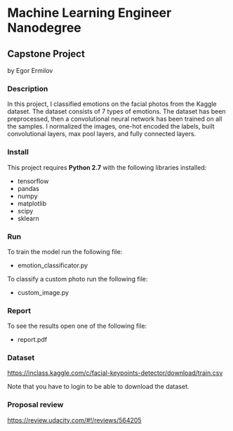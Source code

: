 # Machine Learning Engineer Nanodegree
## Capstone Project 
by Egor Ermilov  

### Description

In this project, I classified emotions on the facial photos from the Kaggle dataset. The dataset consists of 7 types of emotions. The dataset has been preprocessed, then a convolutional neural network has been trained on all the samples. I normalized the images, one-hot encoded the labels, built convolutional layers, max pool layers, and fully connected layers. 

### Install

This project requires **Python 2.7** with the following libraries installed:

* tensorflow
* pandas
* numpy
* matplotlib
* scipy
* sklearn

### Run

To train the model run the following file:

* emotion_classificator.py

To classify a custom photo run the following file:

* custom_image.py

### Report 

To see the results open one of the following file:

* report.pdf


### Dataset

https://inclass.kaggle.com/c/facial-keypoints-detector/download/train.csv

Note that you have to login to be able to download the dataset.

### Proposal review

https://review.udacity.com/#!/reviews/564205
